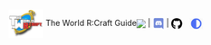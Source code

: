 <nav style="height:50px;line-height:50px;margin-top:-10px">
	<div style="float:left"><img src="img/logo.png" height="50" style="vertical-align:middle"> The World R:Craft Guide</div>
	<a href="http://forums.twilightgamesstudio.com/"><img src="http://www.twilightgamesstudio.com/mainSite/img/CC2_Logo.png" height="20" style="vertical-align:middle"></a> |
	<a href="https://discord.gg/Jyn5m6Q"><img src="img/discord.png" height="20" style="vertical-align:middle"></a> |
	<a href="https://cyberconnects2.github.io/The-World-RCraft-Launcher/"><img src="img/github-repo.png" height="20" style="vertical-align:middle"></a>
    &nbsp;&nbsp;<a href="https://cyberconnects2.github.io/The-World-RCraft-Launcher/light/#/"><img src="img/switch_mode.png" height="20" style="vertical-align:middle"></a>
</nav>